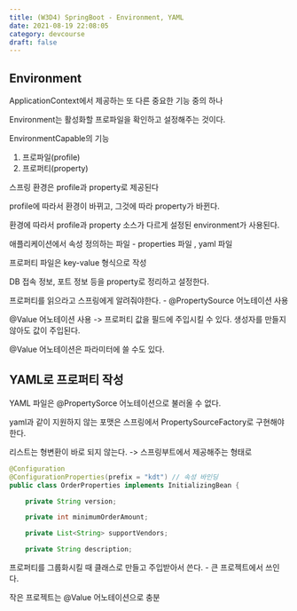 ```yaml
---
title: (W3D4) SpringBoot - Environment, YAML
date: 2021-08-19 22:08:05
category: devcourse
draft: false
---
```


## Environment

ApplicationContext에서 제공하는 또 다른 중요한 기능 중의 하나

Environment는 활성화할 프로파일을 확인하고 설정해주는 것이다.

EnvironmentCapable의 기능

1. 프로파일(profile)
2. 프로퍼티(property)

스프링 환경은 profile과 property로 제공된다

profile에 따라서 환경이 바뀌고, 그것에 따라 property가 바뀐다. 

환경에 따라서 profile과 property 소스가 다르게 설정된 environment가 사용된다.

애플리케이션에서 속성 정의하는 파일 - properties 파일 , yaml 파일

프로퍼티 파일은 key-value 형식으로 작성

DB 접속 정보, 포트 정보 등을 property로 정리하고 설정한다. 

프로퍼티를 읽으라고 스프링에게 알려줘야한다. - @PropertySource 어노테이션 사용

@Value 어노테이션 사용 -> 프로퍼티 값을 필드에 주입시킬 수 있다. 생성자를 만들지 않아도 값이 주입된다.

@Value 어노테이션은 파라미터에 쓸 수도 있다.



## YAML로 프로퍼티 작성

YAML 파일은 @PropertySorce 어노테이션으로 불러올 수 없다.

yaml과 같이 지원하지 않는 포맷은 스프링에서 PropertySourceFactory로 구현해야한다.

리스트는 형변환이 바로 되지 않는다. -> 스프링부트에서 제공해주는 형태로

```java
@Configuration
@ConfigurationProperties(prefix = "kdt") // 속성 바인딩
public class OrderProperties implements InitializingBean {

    private String version;

    private int minimumOrderAmount;

    private List<String> supportVendors;

    private String description;
```

프로퍼티를 그룹화시킬 때 클래스로 만들고 주입받아서 쓴다. - 큰 프로젝트에서 쓰인다.

작은 프로젝트는  @Value 어노테이션으로 충분

